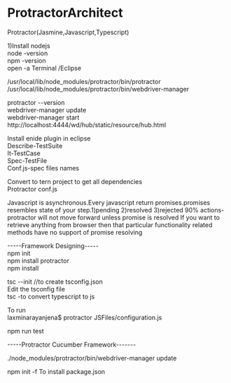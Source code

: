 # ProtractorArchitect
Protractor(Jasmine,Javascript,Typescript)

1)Install nodejs </br>
 node -version</br>
 npm -version </br>
 open -a Terminal /Eclipse</br>

/usr/local/lib/node_modules/protractor/bin/protractor</br>
/usr/local/lib/node_modules/protractor/bin/webdriver-manager</br>

protractor --version </br>
webdriver-manager update </br>
webdriver-manager start </br>
http://localhost:4444/wd/hub/static/resource/hub.html </br>


Install enide plugin in eclipse </br>
Describe-TestSuite </br>
It-TestCase</br>
Spec-TestFile</br>
Conf.js-spec files names</br>

Convert to tern project to get all dependencies</br>
Protractor conf.js

Javascript is asynchronous.Every javascript return promises.promises resembles state of your step.1)pending 2)resolved 3)rejected
90% actions-protractor will not move forward unless promise is resolved
If you want to retrieve anything from browser then that particular functionality related methods have no support of promise resolving </br>

-----Framework Designing-----</br>
npm init </br>
npm install protractor </br>
npm install </br>

tsc --init //to create tsconfig.json</br>
Edit the tsconfig file</br>
tsc -to convert typescript to js </br>

To run</br>
laxminarayanjena$ protractor JSFiles/configuration.js </br>

npm run test </br>

-----Protractor Cucumber Framework------- </br>

./node_modules/protractor/bin/webdriver-manager update

npm init -f
 To install package.json



